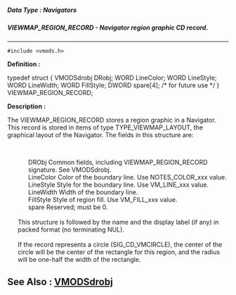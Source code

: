 ##### Data Type : Navigators
##### VIEWMAP_REGION_RECORD - Navigator region graphic CD record.
---
```
#include <vmods.h>
```

**Definition :**

typedef struct {
   VMODSdrobj DRobj;
   WORD       LineColor;
   WORD       LineStyle;
   WORD       LineWidth;
   WORD       FillStyle;
   DWORD      spare[4];  /* for future use */
} VIEWMAP_REGION_RECORD;

**Description :**

The VIEWMAP_REGION_RECORD stores a region graphic in a Navigator.  This record is stored in items of type TYPE_VIEWMAP_LAYOUT, the graphical layout of the Navigator.  The fields in this structure are:
<ul><br>

<ul>DRObj		Common fields, including VIEWMAP_REGION_RECORD signature.   See VMODSdrobj.<br>
LineColor	Color of the boundary line.   Use NOTES_COLOR_xxx value.<br>
LineStyle	Style for the boundary line.   Use VM_LINE_xxx value.<br>
LineWidth	Width of the boundary line.<br>
FillStyle		Style of region fill.   Use VM_FILL_xxx value.<br>
spare		Reserved;  must be 0.</ul>
<br>
This structure is followed by the name and the display label (if any) in packed format (no terminating NUL).<br>
<br>
If the record represents a circle (SIG_CD_VMCIRCLE), the center of the circle will be the center of the rectangle for this region, and the radius will be one-half the width of the rectangle.</ul>



**See Also :**
[VMODSdrobj](/domino-c-api-docs/reference/Data/VMODSdrobj)
---
